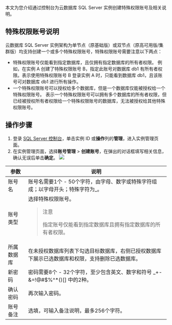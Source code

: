 本文为您介绍通过控制台为云数据库 SQL Server 实例创建特殊权限账号及相关说明。

## 特殊权限账号说明
云数据库 SQL Server 实例架构为单节点（原基础版）或双节点（原高可用版/集群版）均支持创建一个或多个特殊权限账号，特殊权限账号需要注意以下两点：
- 特殊权限账号仅能看到指定数据库，且仅拥有指定数据库的所有者权限。
例如，在实例 A 创建了特殊权限账号 B，指定此账号对数据库 db1 有所有者权限。表示使用特殊权限账号 B 登录实例 A 时，只能看到数据库 db1，且该账号可对数据库 db1 进行所有操作。
- 一个特殊权限账号可以授权给多个数据库，但是一个数据库仅能被授权给一个特殊权限账号。
表示一个特殊权限账号可以拥有多个数据库的所有者权限，但已经被授权所有者权限给一个特殊权限账号的数据库，无法被授权给其他特殊权限账号。

## 操作步骤
1. 登录 [SQL Server 控制台](https://console.cloud.tencent.com/sqlserver)，单击实例 ID 或**操作**列的**管理**，进入实例管理页面。
2. 在实例管理页面，选择**账号管理** > **创建账号**，在弹出的对话框填写相关信息，确认无误后单击**确定**。
![](https://qcloudimg.tencent-cloud.cn/raw/e66549a43a3cabc4194ef9bc0d47f6ec.png)
<table>
<thead><tr><th>参数</th><th>说明</th></tr></thead>
<tbody><tr>
<td>账号名</td>
<td>账号名需要1个 - 50个字符，由字母、数字或特殊字符组成；以字母开头；特殊字符为_。</td></tr>
<tr>
<td>账号类型</td>
<td>选择特殊权限账号。<blockquote class="rno-document-tips rno-document-tips-notice">    <div class="rno-document-tips-body">        <i class="rno-document-tip-icon"></i>        <div class="rno-document-tip-title">注意</div>        <div class="rno-document-tip-desc"><p>指定账号仅能看到指定数据库且拥有指定数据库的所有者权限。</p></div>    </div></blockquote></td></tr>
<tr>
<td>所属数据库</td>
<td>在未授权数据库列表下勾选目标数据库，右侧已授权数据库下展示已选数据库和权限，支持删除已选数据库。</td></tr>
<tr>
<td>新密码</td>
<td>密码需要8个 - 32个字符，至少包含英文、数字和符号 _+-&amp;=!@#$%^*()[] 中的2种。</td></tr>
<tr>
<td>确认密码</td>
<td>再次输入密码。</td></tr>
<tr>
<td>账号备注</td>
<td>选填，可输入备注说明，最多256个字符。</td></tr>
</tbody></table>
